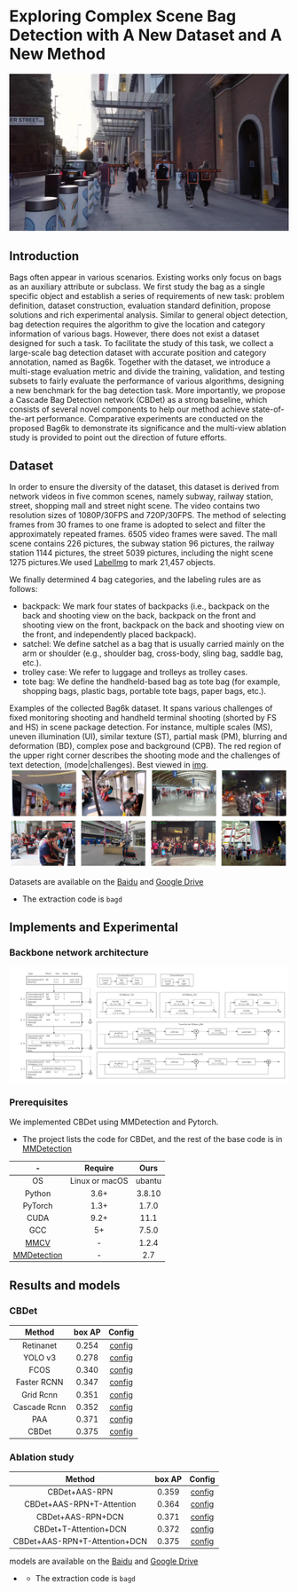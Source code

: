 # Exploring Complex Scene Bag Detection with A New Dataset and A New Method
![demo](img/demo.jpg)

## Introduction
Bags often appear in various scenarios. Existing works only focus on bags as an auxiliary attribute or subclass.
We first study the bag as a single specific object and establish a series of requirements of new task: problem definition, dataset construction, evaluation standard definition, propose solutions and rich experimental analysis.
Similar to general object detection, bag detection requires the algorithm to give the location and category information of various bags. 
However, there does not exist a dataset designed for such a task.
To facilitate the study of this task, we collect a large-scale bag detection dataset with accurate position and category annotation, named as Bag6k.
Together with the dataset, we introduce a multi-stage evaluation metric and divide the training, validation, and testing subsets to fairly evaluate the performance of various algorithms, designing a new benchmark for the bag detection task.
More importantly, we propose a Cascade Bag Detection network (CBDet) as a strong baseline, which consists of several novel components to help our method achieve state-of-the-art performance.
Comparative experiments are conducted on the proposed Bag6k to demonstrate its significance and the multi-view ablation study is provided to point out the direction of future efforts.


## Dataset
In order to ensure the diversity of the dataset, this dataset is derived from network videos in five common scenes, namely subway, railway station, street, shopping mall and street night scene. The video contains two resolution sizes of 1080P/30FPS and 720P/30FPS. 
The method of selecting frames from 30 frames to one frame is adopted to select and filter the approximately repeated frames. 6505 video frames were saved. The mall scene contains 226 pictures, the subway station 96 pictures, the railway station 1144 pictures, the street 5039 pictures, including the night scene 1275 pictures.We used [LabelImg](https://github.com/tzutalin/labelImg.git) to mark 21,457 objects.

We finally determined 4 bag categories, and the labeling rules are as follows:
- backpack: We mark four states of backpacks (i.e., backpack on the back and shooting view on the back, backpack on the front and shooting view on the front, backpack on the back and shooting view on the front, and independently placed backpack).
- satchel: We define satchel as a bag that is usually carried mainly on the arm or shoulder (e.g., shoulder bag, cross-body, sling bag, saddle bag, etc.).
- trolley case: We refer to luggage and trolleys as trolley cases.
- tote bag: We define the handheld-based bag as tote bag (for example, shopping bags, plastic bags, portable tote bags, paper bags, etc.).

Examples of the collected Bag6k dataset. It spans various challenges of fixed monitoring shooting and handheld terminal shooting (shorted by FS and HS) in scene package detection. For instance, multiple scales (MS), uneven illumination (UI), similar texture (ST), partial mask (PM), blurring and deformation (BD), complex pose and background (CPB). The red region of the upper right corner describes the shooting mode and the challenges of text detection, (mode|challenges). Best viewed in  [img](https://github.com/jsjxyjl/CBDet/tree/main/img).
![demo](img/git-a.png)
![demo](img/git-b.png)
 
Datasets are available on the [Baidu](https://pan.baidu.com/s/1haikTU21CEcKGjH67cbCfg) and [Google Drive](https://pan.baidu.com/s/178WQ6mktkFs4OGo25_Txhw)

- The extraction code is `bagd`

## Implements and Experimental 

### Backbone network architecture
![architecture](img/architecture.png)

### Prerequisites
We implemented CBDet using MMDetection and  Pytorch.
- The project lists the code for CBDet, and the rest of the base code is in [MMDetection](https://github.com/open-mmlab/mmdetection.git)  


|   -             | Require         | Ours   |
| :-------------: | :----:          |:------:|
|    OS           | Linux or macOS  | ubantu |
| Python          |3.6+             |  3.8.10|
| PyTorch         |1.3+             |  1.7.0  |
| CUDA            |9.2+             |  11.1   |
| GCC             |5+               |  7.5.0  |
| [MMCV](https://mmcv.readthedocs.io/en/latest/#installation)            | -                |  1.2.4  |
| [MMDetection](https://mmdetection.readthedocs.io/en/latest/)           | -                |  2.7    |




## Results and models

### CBDet

|    Method     | box AP | Config   |
| :-------------: | :----: |:------:|
|    Retinanet    | 0.254  | [config](https://github.com/open-mmlab/mmdetection/blob/master/configs/retinanet/retinanet_r50_fpn_1x_coco.py) | 
|    YOLO v3      | 0.278  | [config](https://github.com/open-mmlab/mmdetection/blob/master/configs/yolo/yolov3_d53_320_273e_coco.py) | 
|    FCOS         | 0.340  | [config](https://github.com/open-mmlab/mmdetection/blob/master/configs/fcos/fcos_r50_caffe_fpn_gn-head_1x_coco.py) | 
|     Faster RCNN | 0.347  | [config](https://github.com/open-mmlab/mmdetection/blob/master/configs/faster_rcnn/faster_rcnn_r50_fpn_1x_coco.py) |
|    Grid Rcnn    | 0.351  | [config](https://github.com/open-mmlab/mmdetection/blob/master/configs/grid_rcnn/grid_rcnn_r50_fpn_gn-head_1x_coco.py) | 
|   Cascade Rcnn  | 0.352  | [config](https://github.com/jsjxyjl/CBDet/blob/main/configs/cascade_rcnn/cascade_rcnn.py)  | 
|    PAA          | 0.371  | [config](https://github.com/open-mmlab/mmdetection/blob/master/configs/paa/paa_r50_fpn_1x_coco.py) | 
|    CBDet        | 0.375  | [config](https://github.com/jsjxyjl/CBDet/blob/main/configs/CBDet/cbdet_aasrpn_t-attention_dcn.py) | 


### Ablation study

|    Method     | box AP | Config |
| :-------------: | :----: |:------:|
|   CBDet+AAS-RPN       |0.359   | [config](https://github.com/jsjxyjl/CBDet/blob/main/configs/CBDet/cbdet_aasrpn.py) |
|   CBDet+AAS-RPN+T-Attention   |0.364   | [config](https://github.com/jsjxyjl/CBDet/blob/main/configs/CBDet/cbdet_aasrpn_t-attention.py) | 
|   CBDet+AAS-RPN+DCN       |0.371   | [config](https://github.com/jsjxyjl/CBDet/blob/main/configs/CBDet/cbdet_aasrpn_dcn.py) | 
|   CBDet+T-Attention+DCN |0.372   | [config](https://github.com/jsjxyjl/CBDet/blob/main/configs/CBDet/cbdet_t-attention_dcn.py) |
|   CBDet+AAS-RPN+T-Attention+DCN      | 0.375  | [config](https://github.com/jsjxyjl/CBDet/blob/main/configs/CBDet/cbdet_aasrpn_t-attention_dcn.py) |

models are available on the [Baidu](https://pan.baidu.com/s/1LkGscZm17qUp3vsho06B7A ) and [Google Drive](https://pan.baidu.com/s/178WQ6mktkFs4OGo25_Txhw)
- - The extraction code is `bagd`
